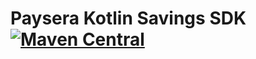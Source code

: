 # Paysera Kotlin Savings SDK [![Maven Central](https://maven-badges.herokuapp.com/maven-central/com.paysera.lib/kotlin-lib-savings-sdk/badge.svg)](https://maven-badges.herokuapp.com/maven-central/com.paysera.lib/kotlin-lib-savings-sdk)
